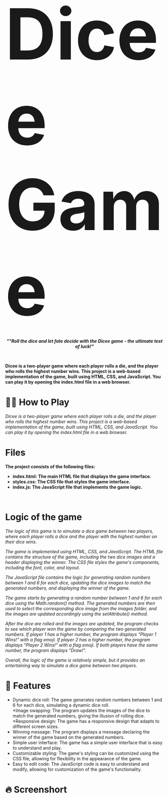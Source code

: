 # <span style="font-size:800%; font-weight:bold">Dicee Game</span>

***<p align="center" style="font-size: 100%">""Roll the dice and let fate decide with the Dicee game - the ultimate test of luck!"</p>***
<br>


**Dicee is a two-player game where each player rolls a die, and the player who rolls the highest number wins. This project is a web-based implementation of the game, built using HTML, CSS, and JavaScript. You can play it by opening the index.html file in a web browser.**

# :woman_shrugging: **How to Play**
 *Dicee is a two-player game where each player rolls a die, and the player who rolls the highest number wins. This project is a web-based implementation of the game, built using HTML, CSS, and JavaScript. You can play it by opening the index.html file in a web browser.*
# **Files**
**The project consists of the following files:**<br>
* **index.html: The main HTML file that displays the game interface.** <br>
* **styles.css: The CSS file that styles the game interface.** <br>
* **index.js: The JavaScript file that implements the game logic.**
<br> 

# **Logic of the game**
*The logic of this game is to simulate a dice game between two players, where each player rolls a dice and the player with the highest number on their dice wins.*

*The game is implemented using HTML, CSS, and JavaScript. The HTML file contains the structure of the game, including the two dice images and a header displaying the winner. The CSS file styles the game's components, including the font, color, and layout.*

*The JavaScript file contains the logic for generating random numbers between 1 and 6 for each dice, updating the dice images to match the generated numbers, and displaying the winner of the game.*

*The game starts by generating a random number between 1 and 6 for each dice using the Math.random() method. The generated numbers are then used to select the corresponding dice image from the images folder, and the images are updated accordingly using the setAttribute() method.*

*After the dice are rolled and the images are updated, the program checks to see which player won the game by comparing the two generated numbers. If player 1 has a higher number, the program displays "Player 1 Wins!" with a flag emoji. If player 2 has a higher number, the program displays "Player 2 Wins!" with a flag emoji. If both players have the same number, the program displays "Draw!".*

*Overall, the logic of the game is relatively simple, but it provides an entertaining way to simulate a dice game between two players.*



# :rocket: **Features**

* Dynamic dice roll: The game generates random numbers between 1 and 6 for each dice, simulating a dynamic dice roll.<br>
*Image swapping: The program updates the images of the dice to match the generated numbers, giving the illusion of rolling dice.<br>
*Responsive design: The game has a responsive design that adapts to different screen sizes. <br>
* Winning message: The program displays a message declaring the winner of the game based on the generated numbers.<br>
* Simple user interface: The game has a simple user interface that is easy to understand and play.<br>
* Customizable styling: The game's styling can be customized using the CSS file, allowing for flexibility in the appearance of the game.<br>
* Easy to edit code: The JavaScript code is easy to understand and modify, allowing for customization of the game's functionality.<br>


# :fire: **Screenshort**
